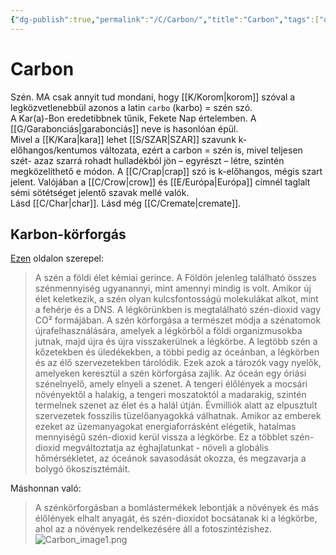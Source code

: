 ```yaml
---
{"dg-publish":true,"permalink":"/C/Carbon/","title":"Carbon","tags":["dg_uploaded"],"created":"2023-11-19T06:37","updated":"2023-11-19T06:37"}
---
```



# Carbon

Szén. MA csak annyit tud mondani, hogy [[K/Korom\|korom]] szóval a legközvetlenebbül azonos a latin `carbo` (karbo) = szén szó.  
A Kar(a)-Bon eredetibbnek tűnik, Fekete Nap értelemben. A [[G/Garabonciás\|garabonciás]] neve is hasonlóan épül.  
Mivel a [[K/Kara\|kara]] lehet [[S/SZAR\|SZAR]] szavunk k-előhangos/kentumos változata, ezért a carbon = szén is, mivel teljesen szét- azaz szarrá rohadt hulladékból jön – egyrészt – létre, szintén megközelíthető e módon. A [[C/Crap\|crap]] szó is k-előhangos, mégis szart jelent. Valójában a [[C/Crow\|crow]] és [[E/Európa\|Európa]] címnél taglalt sémi sötétséget jelentő szavak mellé valók.  
Lásd [[C/Char\|char]]. Lásd még [[C/Cremate\|cremate]].  

## Karbon-körforgás

[Ezen](https://oceanservice.noaa.gov/facts/carbon-cycle.html#transcript) oldalon szerepel:  
> A szén a földi élet kémiai gerince. A Földön jelenleg található összes szénmennyiség ugyanannyi, mint amennyi mindig is volt. Amikor új élet keletkezik, a szén olyan kulcsfontosságú molekulákat alkot, mint a fehérje és a DNS. A légkörünkben is megtalálható szén-dioxid vagy CO² formájában. A szén körforgása a természet módja a szénatomok újrafelhasználására, amelyek a légkörből a földi organizmusokba jutnak, majd újra és újra visszakerülnek a légkörbe. A legtöbb szén a kőzetekben és üledékekben, a többi pedig az óceánban, a légkörben és az élő szervezetekben tárolódik. Ezek azok a tározók vagy nyelők, amelyeken keresztül a szén körforgása zajlik. Az óceán egy óriási szénelnyelő, amely elnyeli a szenet. A tengeri élőlények a mocsári növényektől a halakig, a tengeri moszatoktól a madarakig, szintén termelnek szenet az élet és a halál útján. Évmilliók alatt az elpusztult szervezetek fosszilis tüzelőanyagokká válhatnak. Amikor az emberek ezeket az üzemanyagokat energiaforrásként elégetik, hatalmas mennyiségű szén-dioxid kerül vissza a légkörbe. Ez a többlet szén-dioxid megváltoztatja az éghajlatunkat - növeli a globális hőmérsékletet, az óceánok savasodását okozza, és megzavarja a bolygó ökoszisztémáit.  

Máshonnan való:  
> A szénkörforgásban a bomlástermékek lebontják a növények és más élőlények elhalt anyagát, és szén-dioxidot bocsátanak ki a légkörbe, ahol az a növények rendelkezésére áll a fotoszintézishez.  
> ![Carbon_image1.png](/img/user/C/assets/Carbon_image1.png)  